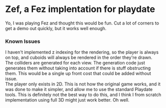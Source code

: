 # Zef, a Fez implentation for playdate

Yo, I was playing Fez and thought this would be fun. Cut a lot of corners to get a demo out quickly, but it works well enough.

### Known Issues
I haven't implemented z indexing for the rendering, so the player is always on top, and cuboids will always be rendered in the order they're drawn.
</br>
The colliders are generated for each view. The generation code just generates them without taking into account if there is stuff obstructing them. This would be a single up front cost that could be added without issue.
</br>
The player only exists in 2D. This is not how the original game works, and it was done to make it simpler, and allow me to use the standard Playdate tools. This is definitely not the best way to do this, and I think I from scratch implementation using full 3D might just work better. Oh well.

